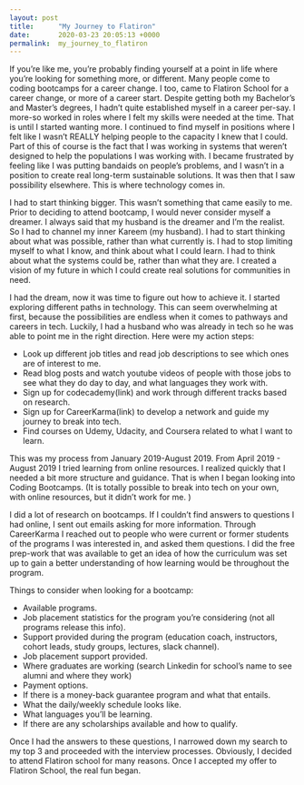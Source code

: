 ```yaml
---
layout: post
title:      "My Journey to Flatiron"
date:       2020-03-23 20:05:13 +0000
permalink:  my_journey_to_flatiron
---
```



If you’re like me, you’re probably finding yourself at a point in life where you’re looking for something more, or different. Many people come to coding bootcamps for a career change. I too, came to Flatiron School for a career change, or more of a career start. Despite getting both my Bachelor’s and Master’s degrees, I hadn’t quite established myself in a career per-say. I more-so worked in roles where I felt my skills were needed at the time. That is until I started wanting more. I continued to find myself in positions where I felt like I wasn’t REALLY helping people to the capacity I knew that I could. Part of this of course is the fact that I was working in systems that weren’t designed to help the populations I was working with. I became frustrated by feeling like I was putting bandaids on people’s problems, and I wasn’t in a position to create real long-term sustainable solutions. It was then that I saw possibility elsewhere. This is where technology comes in. 

I had to start thinking bigger. This wasn’t something that came easily to me. Prior to deciding to attend bootcamp, I would never consider myself a dreamer. I always said that my husband is the dreamer and I’m the realist. So I had to channel my inner Kareem (my husband). I had to start thinking about what was possible, rather than what currently is. I had to stop limiting myself to what I know, and think about what I could learn. I had to think about what the systems could be, rather than what they are. I created a vision of my future in which I could create real solutions for communities in need. 

I had the dream, now it was time to figure out how to achieve it. I started exploring different paths in technology. This can seem overwhelming at first, because the possibilities are endless when it comes to pathways and careers in tech. Luckily, I had a husband who was already in tech so he was able to point me in the right direction. Here were my action steps:

* Look up different job titles and read job descriptions to see which ones are of interest to me.
* Read blog posts and watch youtube videos of people with those jobs to see what they do day to day, and what languages they work with.
* Sign up for codecademy(link) and work through different tracks based on research.
* Sign up for CareerKarma(link) to develop a network and guide my journey to break into tech.
* Find courses on Udemy, Udacity, and Coursera related to what I want to learn.

This was my process from January 2019-August 2019. From April 2019 - August 2019 I tried learning from online resources. I realized quickly that I needed a bit more structure and guidance. That is when I began looking into Coding Bootcamps. (It is totally possible to break into tech on your own, with online resources, but it didn’t work for me. ) 

I did a lot of research on bootcamps. If I couldn’t find answers to questions I had online, I sent out emails asking for more information. Through CareerKarma I reached out to people who were current or former students of the programs I was interested in, and asked them questions. I did the free prep-work that was available to get an idea of how the curriculum was set up to gain a better understanding of how learning would be throughout the program.

Things to consider when looking for a bootcamp:

* Available programs.
* Job placement statistics for the program you’re considering (not all programs release this info).
* Support provided during the program (education coach, instructors, cohort leads, study groups, lectures, slack channel).
* Job placement support provided.
* Where graduates are working (search Linkedin for school’s name to see alumni and where they work)
* Payment options.
* If there is a money-back guarantee program and what that entails.
* What the daily/weekly schedule looks like.
* What languages you’ll be learning.
* If there are any scholarships available and how to qualify.

Once I had the answers to these questions, I narrowed down my search to my top 3 and proceeded with the interview processes. Obviously, I decided to attend Flatiron school for many reasons. Once I accepted my offer to Flatiron School, the real fun began. 

